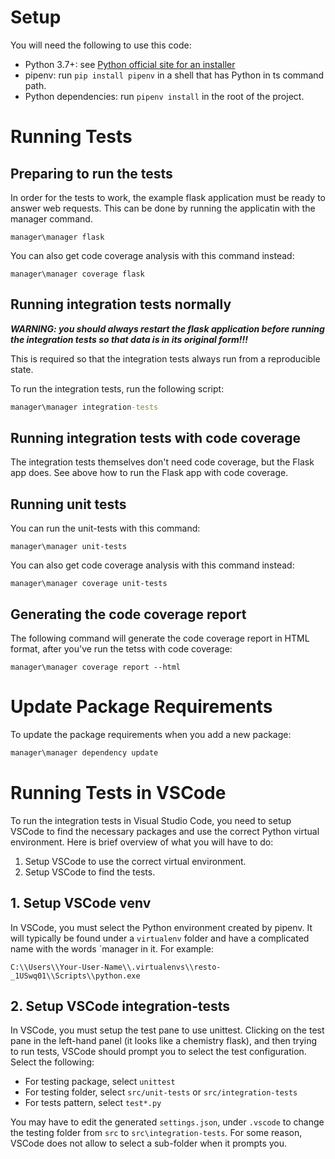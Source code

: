 # Setup

You will need the following to use this code:

- Python 3.7+: see [Python official site for an installer](https://www.python.org/)
- pipenv: run `pip install pipenv` in a shell that has Python in ts command path.
- Python dependencies: run `pipenv install` in the root of the project.

# Running Tests

## Preparing to run the tests

In order for the tests to work, the example flask application must be ready to answer web requests. This can be done by running the applicatin with the manager command.

```Running through Flask
manager\manager flask
```

You can also get code coverage analysis with this command instead:

```Running through Flask with code coverage
manager\manager coverage flask
```

## Running integration tests normally

***WARNING: you should always restart the flask application before running the integration tests so that data is in its original form!!!***

This is required so that the integration tests always run from a reproducible state.

To run the integration tests, run the following script:

```cmd
manager\manager integration-tests
```

## Running integration tests with code coverage

The integration tests themselves don't need code coverage, but the Flask app does. See above how to run the Flask app with code coverage.

## Running unit tests

You can run the unit-tests with this command:

```Running unit-tests
manager\manager unit-tests
```

You can also get code coverage analysis with this command instead:

```Running unit-tests with code coverage
manager\manager coverage unit-tests
```

## Generating the code coverage report

The following command will generate the code coverage report in HTML
format, after you've run the tetss with code coverage:

```Generate code coverage report in HTML
manager\manager coverage report --html
```

# Update Package Requirements

To update the package requirements when you add a new package:

```cmd
manager\manager dependency update
```


# Running Tests in VSCode

To run the integration tests in Visual Studio Code, you need to setup VSCode to find the necessary packages and use the correct Python virtual environment. Here is brief overview of what you will have to do:

1. Setup VSCode to use the correct virtual environment.
2. Setup VSCode to find the tests.

## 1. Setup VSCode venv

In VSCode, you must select the Python environment created by pipenv. It will typically be found under a `virtualenv` folder and have a complicated name with the words `manager in it. For example:
```
C:\\Users\\Your-User-Name\\.virtualenvs\\resto-_1USwq01\\Scripts\\python.exe
```

## 2. Setup VSCode integration-tests

In VSCode, you must setup the test pane to use unittest. Clicking on the test pane in the left-hand panel (it looks like a chemistry flask), and then trying to run tests, VSCode should prompt you to select the test configuration. Select the following:

* For testing package, select `unittest`
* For testing folder, select `src/unit-tests` or `src/integration-tests`
* For tests pattern, select `test*.py`

You may have to edit the generated `settings.json`, under `.vscode` to change the testing folder from `src` to `src\integration-tests`. For some reason, VSCode does not allow to select a sub-folder when it prompts you.
